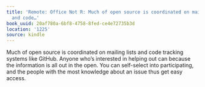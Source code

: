 ```yaml
---
title: 'Remote: Office Not R: Much of open source is coordinated on mailing lists
  and code…'
book_uuid: 20af780a-6bf8-4758-8fed-ce4e72735b3d
location: '1225'
source: kindle
---
```


Much of open source is coordinated on mailing lists and code tracking systems like GitHub. Anyone who’s interested in helping out can because the information is all out in the open. You can self-select into participating, and the people with the most knowledge about an issue thus get easy access.
